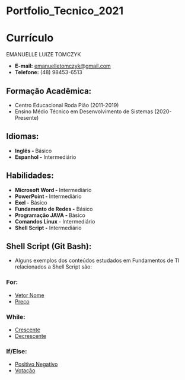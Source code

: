 # Portfolio_Tecnico_2021

<h1> Currículo </h1>
EMANUELLE LUIZE TOMCZYK 

* <b> E-mail:</b> emanuelletomczyk@gmail.com
* <b>Telefone:</b> (48) 98453-6513

<h2> Formação Acadêmica: </h2>

* Centro Educacional Roda Pião (2011-2019)
* Ensino Médio Técnico em Desenvolvimento de Sistemas (2020-Presente)

<h2> Idiomas:</h2>

* <b> Inglês - </b> Básico
* <b> Espanhol -</b> Intermediário

<h2> Habilidades:</h2>

* <b> Microsoft Word - </b> Intermediário 
* <b> PowerPoint - </b> Intermediário
* <b> Exel -</b> Básico
* <b> Fundamento de Redes -</b> Básico 
* <b> Programação JAVA - </b> Básico
* <b> Comandos Linux -</b> Intermediário
* <b> Shell Script -</b> Intermediário

<h2> Shell Script (Git Bash): </h2>

* Alguns exemplos dos conteúdos estudados em Fundamentos de TI relacionados a Shell Script são: 

<h3> For: </h3>

* [Vetor Nome](FundamentosTI/Exemplos/vetor_nome_for.sh)
* [Preço](FundamentosTI/Exemplos/preço.sh)

<h3> While: </h3>

* [Crescente](FundamentosTI/Exemplos/crescente_1_10.sh)
* [Decrescente](FundamentosTI/Exemplos/decrescente_10_1.sh)

<h3> If/Else: </h3>

* [Positivo Negativo](FundamentosTI/Exemplos/positivo_negativo.sh)
* [Votação](FundamentosTI/Exemplos/votação.sh)
